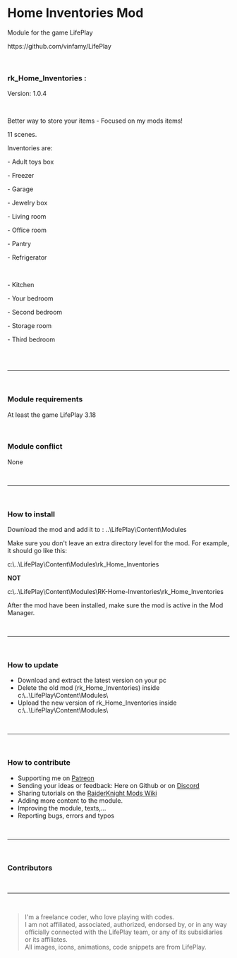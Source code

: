 <h1>Home Inventories Mod</h1>
<p>Module for the game LifePlay</p>
<p>https://github.com/vinfamy/LifePlay</p>
<br>
<h3>rk_Home_Inventories :</h3>
<p>Version: 1.0.4</p>
<br>
<p>Better way to store your items - Focused on my mods items!</p>
<p>11 scenes.</p>
<p>Inventories are:</p>
<p>- Adult toys box </p>
<p>- Freezer</p>
<p>- Garage</p>
<p>- Jewelry box</p>
<p>- Living room</p>
<p>- Office room</p>
<p>- Pantry</p>
<p>- Refrigerator</p>
<br>
<p>- Kitchen</p>
<p>- Your bedroom</p>
<p>- Second bedroom</p>
<p>- Storage room</p>
<p>- Third bedroom</p>
<br>
<br>
<hr>
<br>
<h3>Module requirements</h3>
<p>At least the game LifePlay 3.18</p>
<br>
<h3>Module conflict</h3>
<p>None</p>
<br>
<hr>
<br>
<h3>How to install</h3>
<p>Download the mod and add it to : ..\LifePlay\Content\Modules</p>
<p>Make sure you don't leave an extra directory level for the mod. For example, it should go like this:</p>
<p>c:\..\LifePlay\Content\Modules\rk_Home_Inventories </p>
<p><strong>NOT</strong></p>
<p>c:\..\LifePlay\Content\Modules\RK-Home-Inventories\rk_Home_Inventories</p>
<p>After the mod have been installed, make sure the mod is active in the Mod Manager. </p>
<br>
<hr>
<br>
<h3>How to update</h3>
<ul>
<li>Download and extract the latest version on your pc</li>
<li>Delete the old mod (rk_Home_Inventories) inside c:\..\LifePlay\Content\Modules\</li>
<li>Upload the new version of rk_Home_Inventories inside c:\..\LifePlay\Content\Modules\</li>
</ul>
<br>
<hr>
<br>
<h3>How to contribute</h3>
<ul>
<li>Supporting me on <a href="https://www.patreon.com/raiderknight">Patreon</a></li>
<li>Sending your ideas or feedback: Here on Github or on <a href="https://discord.gg/d3U9E2wb4Y">Discord</a></li>
<li>Sharing tutorials on the <a href="https://raiderknight-mods.fandom.com/wiki/RaiderKnight_Mods_Wiki">RaiderKnight Mods Wiki</a></li>
<li>Adding more content to the module.</li>
<li>Improving the module, texts,...</li>
<li>Reporting bugs, errors and typos</li>
</ul>
<br>
<hr>
<br>
<h3>Contributors</h3>
<br>
<hr>
<br>
<blockquote> I'm a freelance coder, who love playing with codes.<br>
I am not affiliated, associated, authorized, endorsed by, or in any way officially connected with the LifePlay team, or any of its subsidiaries or its affiliates.<br>
All images, icons, animations, code snippets are from LifePlay.</blockquote>
